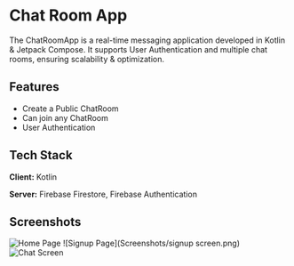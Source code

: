 
# Chat Room App

The ChatRoomApp is a real-time messaging application developed in Kotlin & Jetpack Compose. It supports User Authentication and multiple chat rooms, ensuring scalability & optimization.




## Features

- Create a Public ChatRoom
- Can join any ChatRoom
- User Authentication


## Tech Stack

**Client:** Kotlin

**Server:** Firebase Firestore, Firebase Authentication


## Screenshots

![Home Page](Screenshots/chatlistscreen.png)
![Signup Page](Screenshots/signup screen.png)
![Chat Screen](Screenshots/chatscreen.png)




